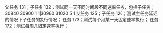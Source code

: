 父任务 131；子任务 132；测试同一天不同时间段不同速率任务，包括子任务；30840 30900 1 1|30960 31020 5 1
父任务 125；子任务 126；测试主任务延迟的情况下子任务的执行情况；
任务 173；测试每个月某一天固定速率执行；
任务 172；测试每周几固定速率执行；